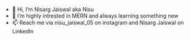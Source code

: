 - 👋 Hi, I’m Nisarg Jaiswal aka Nisu
- 👀 I’m highly intrested in MERN and always learning something new
- 📫 Reach me via nisu_jaiswal_05 on instagram and Nisarg Jaiswal on LinkedIn

<!---
nisuJaiswal/nisuJaiswal is a ✨ special ✨ repository because its `README.md` (this file) appears on your GitHub profile.
You can click the Preview link to take a look at your changes.
--->
